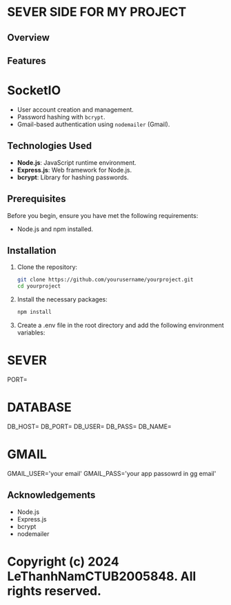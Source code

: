 # SEVER SIDE FOR MY PROJECT

## Overview

## Features

# SocketIO

- User account creation and management.
- Password hashing with `bcrypt`.
- Gmail-based authentication using `nodemailer` (Gmail).

## Technologies Used

- **Node.js**: JavaScript runtime environment.
- **Express.js**: Web framework for Node.js.
- **bcrypt**: Library for hashing passwords.

## Prerequisites

Before you begin, ensure you have met the following requirements:

- Node.js and npm installed.

## Installation

1. Clone the repository:

   ```bash
   git clone https://github.com/yourusername/yourproject.git
   cd yourproject
   ```

2. Install the necessary packages:

   ```bash
   npm install

   ```

3. Create a .env file in the root directory and add the following environment variables:

# SEVER

PORT=

# DATABASE

DB_HOST=
DB_PORT=
DB_USER=
DB_PASS=
DB_NAME=

# GMAIL

GMAIL_USER='your email'
GMAIL_PASS='your app passowrd in gg email'

## Acknowledgements

- Node.js
- Express.js
- bcrypt
- nodemailer

# Copyright (c) 2024 LeThanhNamCTUB2005848. All rights reserved.
